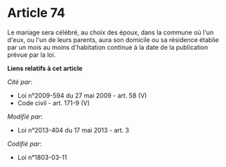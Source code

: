 # Article 74

Le mariage sera célébré, au choix des époux, dans la commune où l'un d'eux, ou l'un de leurs parents, aura son domicile ou sa
résidence établie par un mois au moins d'habitation continue à la date de la publication prévue par la loi.

**Liens relatifs à cet article**

_Cité par_:

  - Loi n°2009-594 du 27 mai 2009 - art. 58 (V)
  - Code civil - art. 171-9 (V)

_Modifié par_:

  - Loi n°2013-404 du 17 mai 2013 - art. 3

_Codifié par_:

  - Loi n°1803-03-11
